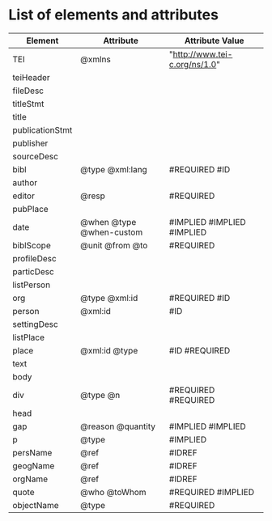 # List of elements and attributes

| Element         | Attribute                | Attribute Value               |
| --------------- | ------------------------ | ----------------------------- |
| TEI             | @xmlns                   | "http://www.tei-c.org/ns/1.0" |
| teiHeader       |                          |                               |
| fileDesc        |                          |                               |
| titleStmt       |                          |                               |
| title           |                          |                               |
| publicationStmt |                          |                               |
| publisher       |                          |                               |
| sourceDesc      |                          |                               |
| bibl            | @type @xml:lang          | #REQUIRED #ID                 |
| author          |                          |                               |
| editor          | @resp                    | #REQUIRED                     |
| pubPlace        |                          |                               |
| date            | @when @type @when-custom | #IMPLIED #IMPLIED #IMPLIED    |
| biblScope       | @unit @from @to          | #REQUIRED                     |
| profileDesc     |                          |                               |
| particDesc      |                          |                               |
| listPerson      |                          |                               |
| org             | @type @xml:id            | #REQUIRED #ID                 |
| person          | @xml:id                  | #ID                           |
| settingDesc     |                          |                               |
| listPlace       |                          |                               |
| place           | @xml:id @type            | #ID #REQUIRED                 |
| text            |                          |                               |
| body            |                          |                               |
| div             | @type @n                 | #REQUIRED #REQUIRED           |
| head            |                          |                               |
| gap             | @reason @quantity        | #IMPLIED #IMPLIED             |
| p               | @type                    | #IMPLIED                      |
| persName        | @ref                     | #IDREF                        |
| geogName        | @ref                     | #IDREF                        |
| orgName         | @ref                     | #IDREF                        |
| quote           | @who @toWhom             | #REQUIRED #IMPLIED            |
| objectName      | @type                    | #REQUIRED                     |